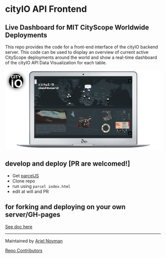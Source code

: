 # cityIO API Frontend 
## Live Dashboard for MIT CityScope Worldwide Deployments

This repo provides the code for a front-end interface of the cityIO backend server. This code can be used to display an overview of current active CityScope deployments around the world and show a real-time dashboard of the cityIO API Data Visualization for each table. 

![alt text](/docs/cityIOfe.png "cityIO frontend")

## develop and deploy [PR are welcomed!]
- Get [parcelJS](https://parceljs.org/)
- Clone repo
- run using `parcel index.html`
- edit at will and PR

## for forking and deploying on your own server/GH-pages 
[See doc here](https://github.com/CityScope/CS_CityIO_Frontend/blob/master/docs/deploy.md)
____
Maintained by [Ariel Noyman](http://arielnoyman.com)

[Repo Contributors](https://github.com/CityScope/CS_CityIO_Frontend/graphs/contributors)
